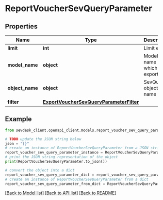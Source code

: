 # ReportVoucherSevQueryParameter


## Properties

Name | Type | Description | Notes
------------ | ------------- | ------------- | -------------
**limit** | **int** | Limit export | [optional] 
**model_name** | **object** | Model name which is exported | 
**object_name** | **object** | SevQuery object name | 
**filter** | [**ExportVoucherSevQueryParameterFilter**](ExportVoucherSevQueryParameterFilter.md) |  | [optional] 

## Example

```python
from sevdesk_client.openapi_client.models.report_voucher_sev_query_parameter import ReportVoucherSevQueryParameter

# TODO update the JSON string below
json = "{}"
# create an instance of ReportVoucherSevQueryParameter from a JSON string
report_voucher_sev_query_parameter_instance = ReportVoucherSevQueryParameter.from_json(json)
# print the JSON string representation of the object
print(ReportVoucherSevQueryParameter.to_json())

# convert the object into a dict
report_voucher_sev_query_parameter_dict = report_voucher_sev_query_parameter_instance.to_dict()
# create an instance of ReportVoucherSevQueryParameter from a dict
report_voucher_sev_query_parameter_from_dict = ReportVoucherSevQueryParameter.from_dict(report_voucher_sev_query_parameter_dict)
```
[[Back to Model list]](../README.md#documentation-for-models) [[Back to API list]](../README.md#documentation-for-api-endpoints) [[Back to README]](../README.md)


